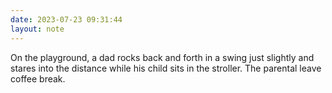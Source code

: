 ```yaml
---
date: 2023-07-23 09:31:44
layout: note
---
```

On the playground, a dad rocks back and forth in a swing just slightly and stares into the distance while his child sits in the stroller. The parental leave coffee break. 
